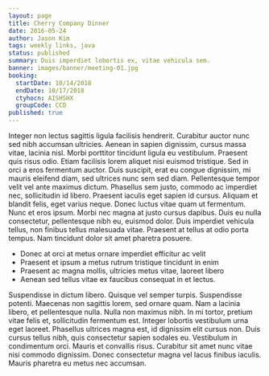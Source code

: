 ```yaml
---
layout: page
title: Cherry Company Dinner
date: 2016-05-24
author: Jason Kim
tags: weekly links, java
status: published
summary: Duis imperdiet lobortis ex, vitae vehicula sem.
banner: images/banner/meeting-01.jpg
booking:
  startDate: 10/14/2018
  endDate: 10/17/2018
  ctyhocn: AISHSHX
  groupCode: CCD
published: true
---
```

Integer non lectus sagittis ligula facilisis hendrerit. Curabitur auctor nunc sed nibh accumsan ultricies. Aenean in sapien dignissim, cursus massa vitae, lacinia nisl. Morbi porttitor tincidunt ligula eu vestibulum. Praesent quis risus odio. Etiam facilisis lorem aliquet nisi euismod tristique. Sed in orci a eros fermentum auctor. Duis suscipit, erat eu congue dignissim, mi mauris eleifend diam, sed ultrices nunc sem sed diam. Pellentesque tempor velit vel ante maximus dictum. Phasellus sem justo, commodo ac imperdiet nec, sollicitudin id libero. Praesent iaculis eget sapien id cursus. Aliquam et blandit felis, eget varius neque.
Donec luctus vitae quam ut fermentum. Nunc et eros ipsum. Morbi nec magna at justo cursus dapibus. Duis eu nulla consectetur, pellentesque nibh eu, euismod dolor. Duis imperdiet vehicula tellus, non finibus tellus malesuada vitae. Praesent at tellus at odio porta tempus. Nam tincidunt dolor sit amet pharetra posuere.

* Donec at orci at metus ornare imperdiet efficitur ac velit
* Praesent et ipsum a metus rutrum tristique tincidunt in enim
* Praesent ac magna mollis, ultricies metus vitae, laoreet libero
* Aenean sed tellus vitae ex faucibus consequat in et lectus.

Suspendisse in dictum libero. Quisque vel semper turpis. Suspendisse potenti. Maecenas non sagittis lorem, sed ornare quam. Nam a lacinia libero, et pellentesque nulla. Nulla non maximus nibh. In mi tortor, pretium vitae felis et, sollicitudin fermentum est. Integer lobortis vestibulum urna eget laoreet. Phasellus ultrices magna est, id dignissim elit cursus non. Duis cursus tellus nibh, quis consectetur sapien sodales eu. Vestibulum in condimentum orci. Mauris et convallis risus. Curabitur sit amet nunc vitae nisi commodo dignissim. Donec consectetur magna vel lacus finibus iaculis. Mauris pharetra eu metus nec accumsan.
